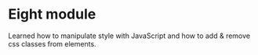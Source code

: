 # Eight module

Learned how to manipulate style with JavaScript and how to add & remove css classes from elements.